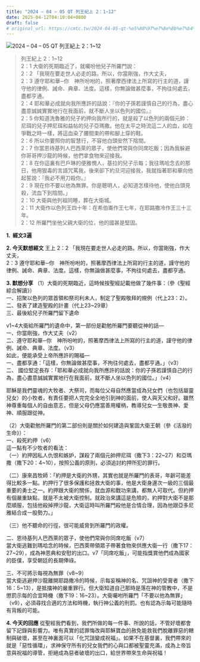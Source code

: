 ```yaml
---
title: "2024 – 04 – 05 QT 列王紀上 2：1~12"
date: 2025-04-12T04:10:04+0800
draft: false
# original_url: https://cmtc.tw/2024-04-05-qt-%e5%88%97%e7%8e%8b%e7%b4%80%e4%b8%8a-2%ef%bc%9a112
---
```


![2024 – 04 – 05 QT 列王紀上 2：1\~12](/images/qt.jpg  "2024 – 04 – 05 QT 列王紀上 2：1\~12")

> 列王紀上 2：1\~12  
> 2：1 大衛的死期臨近了，就囑吩他兒子所羅門說：  
> 2：2 「我現在要走世人必走的路。所以，你當剛強，作大丈夫，  
> 2：3 遵守耶和華─你　神所吩咐的，照著摩西律法上所寫的行主的道，謹守他的律例、誡命、典章、法度。這樣，你無論做甚麼事，不拘往何處去，盡都亨通。  
> 2：4 耶和華必成就向我所應許的話說：『你的子孫若謹慎自己的行為，盡心盡意誠誠實實地行在我面前，就不斷人坐以色列的國位。』  
> 2：5 你知道洗魯雅的兒子約押向我所行的，就是殺了以色列的兩個元帥：尼珥的兒子押尼珥和益帖的兒子亞瑪撒。他在太平之時流這二人的血，如在爭戰之時一樣，將這血染了腰間束的帶和腳上穿的鞋。  
> 2：6 所以你要照你的智慧行，不容他白頭安然下陰間。  
> 2：7 你當恩待基列人巴西萊的眾子，使他們常與你同席吃飯；因為我躲避你哥哥押沙龍的時候，他們拿食物來迎接我。  
> 2：8 在你這裏有巴戶琳的便雅憫人，基拉的兒子示每；我往瑪哈念去的那日，他用狠毒的言語咒罵我，後來卻下約旦河迎接我，我就指著耶和華向他起誓說：『我必不用刀殺你。』  
> 2：9 現在你不要以他為無罪。你是聰明人，必知道怎樣待他，使他白頭見殺，流血下到陰間。」  
> 2：10 大衛與他列祖同睡，葬在大衛城。  
> 2：11 大衛作以色列王四十年：在希伯崙作王七年，在耶路撒冷作王三十三年。  
> 2：12 所羅門坐他父親大衛的位，他的國甚是堅固。

**1.  經文3遍**

**2. 今天默想經文**
王上 2：2 「我現在要走世人必走的路。所以，你當剛強，作大丈夫，  
2：3 遵守耶和華─你　神所吩咐的，照著摩西律法上所寫的行主的道，謹守他的律例、誡命、典章、法度。這樣，你無論做甚麼事，不拘往何處去，盡都亨通。

**3. 默想分享**
（1）大衛的死期臨近，這時候按聖經記載他做了幾件事：（參《聖經綜合解讀》）  
一、招聚以色列的眾首領和祭司利未人，制定了聖殿敬拜的規例（代上23：2）。  
二、發表了建造聖殿的計畫（代上23\~29章）  
三、最後給兒子所羅門留下遺命

v1\~4大衛給所羅門的遺命中，第一部份是勸勉所羅門要聽從神的話—  
一、你當剛強，作大丈夫（v2）  
二、遵守耶和華─你　神所吩咐的，照著摩西律法上所寫的行主的道，謹守他的律例、誡命、典章、法度。（v3）  
如此，便能承受上帝所應許的賜福—  
一、盡都享通：「這樣，你無論做甚麼事，不拘往何處去，盡都亨通。」（v3）  
二、 國位堅定長存：「耶和華必成就向我所應許的話說：你的子孫若謹慎自己的行為，盡心盡意誠誠實實地行在我面前，就不斷人坐以色列的國位。」（v4）

耶穌是我們靈魂的大牧者、大祭司，而每位父母自然應當成為兒女們（也包括屬靈兒女）的小牧者，有責任要把人完完全全地引到神的面前，使人與天父和好。雖然神尊重每個人的自由意志，但是父母仍應當善用權柄，教導兒女一生敬畏神、愛神、順服跟從神。

（2）大衛勸勉所羅門的第二部份則是關於如何建造與鞏固大衛王朝（參《活潑的生命》）：  
一、殺死約押（v6）  
這一點有不少牧者的看法：  
（一）約押因私人仇恨和嫉妒，謀殺了兩個元帥押尼珥（撒下3：22\~27）和亞瑪撒（撒下20：4\~10），按照公義的原則，必須追討約押所犯的罪行。

（二）康來昌牧師：「約押是大衛的外甥，其實也就是所羅門的表哥，年齡可能差得比較多一點。約押行了很多保護和拯救大衛的事，他是大衛身邊次一級的三個最重要的勇士之一。約押跟大衛的關係，就血源和戰功來講，都無人可取代。但約押有個嚴重缺點，就是不太被大衛控制。就政治來講這是危險的，約押對大衛不是那麼順服，包括他殺掉押沙龍，大衛這時叫所羅門殺他是合情合理，因為他跟亞多尼雅結合成一股勢力。」

（三）他不聽命的行徑，很可能威脅到所羅門的政權。

二、恩待基列人巴西萊的眾子，使他們常與你同席吃飯（v7）  
當大衛逃難到瑪哈念的時候，巴西萊帶領眾子帶著食物來供應大衛一行（撒下17：27\~29），成為神恩典和安慰的出口。v7「同席吃飯」，可能指獎賞他們成為國家的臣僕，享受朝廷的長期俸祿。

三、不可將示每視為無罪（v8\~9）  
當大衛逃避押沙龍離開耶路撒冷的時候，示每妄稱神的名、咒詛神的受膏者（撒下16：5\~13），是抵擋神的嚴重罪行。但大衛知道自己那時是落在神的管教中，不是懲罰示每的合宜時機（撒下19：16\~23）。大衛囑咐所羅門「不要以他為無罪」（v9），必須尋找合適的方法和時機，執行神公義的刑罰。也有認為示每可能隨時有背叛的可能。

**4. 今天的回應**
從聖經我們看到，我們所做的每一件事、所說的話，不管好壞都會留下記錄與影響力。唯有真實的認罪悔改與耶穌寶血的赦免能救我們脫離罪惡的轄制與破壞，甚至在神裏面可以「化咒詛變成祝福」。如果不在基督裏，我們帶來的就是「惡性循環」，求神保守所有的兒女我們的心與口都被聖靈充滿，成為上帝旨意與祝福的導管，拒絕成為惡者破壞的出口，給世界帶來生命與祝福！
